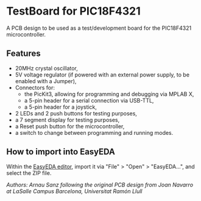 # TestBoard for PIC18F4321
A PCB design to be used as a test/development board for the PIC18F4321 microcontroller.


## Features
 - 20MHz crystal oscillator,
 - 5V voltage regulator (if powered with an external power supply, to be enabled with a Jumper),
 - Connectors for:
   - the PicKit3, allowing for programming and debugging via MPLAB X,
   - a 5-pin header for a serial connection via USB-TTL,
   - a 5-pin header for a joystick,
 - 2 LEDs and 2 push buttons for testing purposes,
 - a 7 segment display for testing purposes,
 - a Reset push button for the microcontroller,
 - a switch to change between programming and running modes.


## How to import into EasyEDA
Within the [EasyEDA editor](www.easyeda.com), import it via "File" > "Open" > "EasyEDA...", and select the ZIP file.


*Authors: Arnau Sanz following the original PCB design from Joan Navarro at LaSalle Campus Barcelona, Universitat Ramón Llull*
